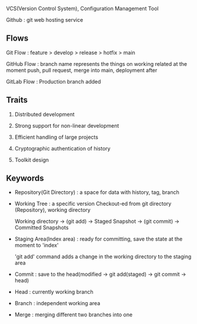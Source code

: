 VCS(Version Control System), Configuration Management Tool

Github : git web hosting service

## Flows

Git Flow : feature > develop > release > hotfix > main

GitHub Flow : branch name represents the things on working related at the moment
              push, pull request, merge into main, deployment after

GitLab Flow : Production branch added

## Traits 

1. Distributed development

2. Strong support for non-linear development

3. Efficient handling of large projects

4. Cryptographic authentication of history

5. Toolkit design


## Keywords

 - Repository(Git Directory) : a space for data with history, tag, branch

 - Working Tree : a specific version Checkout-ed from git directory
   (Repository), working directory

    Working directory -> (git add) -> Staged Snapshot -> (git commit) -> Committed Snapshots

 - Staging Area(Index area) : ready for committing, save the state 
   at the moment to 'index'
   
   'git add' command adds a change in the working directory to the staging area
   
 - Commit : save to the head(modified -> git add(staged) -> git commit -> head)

 - Head : currently working branch

 - Branch : independent working area

 - Merge : merging different two branches into one


